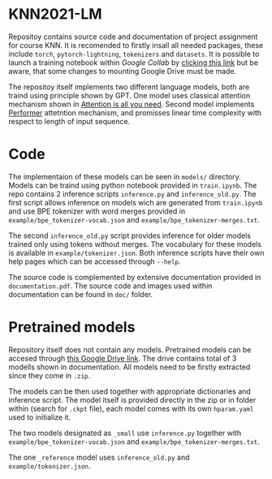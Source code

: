 # KNN2021-LM
Repositoy contains source code and documentation of project assignment for course KNN. 
It is recomended to firstly insall all needed packages, these include `torch`,
`pytorch-lightning`, `tokenizers` and `datasets`. It is possible
to launch a training notebook within *Google Collab* by [clicking this link](https://colab.research.google.com/github/karabellyj/KNN2021-LM/blob/master/train.ipynb) but be aware, that some changes to mounting Google Drive must be made.

The repositoy itself implements two different language models, both are traind using principle shown by GPT.
One model uses classical attention mechanism shown in [Attention is all you need](https://arxiv.org/abs/1706.03762). Second model implements 
[Performer](https://arxiv.org/abs/2009.14794) attetntion mechanism, and promisses linear time complexity with respect to length of input sequence.

# Code

The implementaion of these models can be seen in `models/` directory. Models can be traind using python notebook
provided in `train.ipynb`. The repo contains 2 inference scripts `inference.py` and `inference_old.py`. The
first script allows inference on models wich are generated from `train.ipynb` and use BPE tokenizer with word 
merges provided in `example/bpe_tokenizer-vocab.json` and `example/bpe_tokenizer-merges.txt`. 

The second `inference_old.py`
script provides inference for older models trained only using tokens without merges. The vocabulary for these models
is available in `example/tokenizer.json`. Both inference scripts have their own help pages which can be accessed through
`--help`.

The source code is complemented by extensive documentation provided in `documentation.pdf`. The source code and images used within documentation can be found in `doc/` folder.

# Pretrained models

Repository itself does not contain any models. Pretrained models can be accesed through [this Google Drive link](https://drive.google.com/drive/folders/1TL5ELIC9gEiN3qaTOFd40FlC3oY3k2qj?usp=sharing). The drive contains total of 3 modells shown in documentation. All models need to be firstly extracted since they come in `.zip`. 

The models can be then used together with appropriate dictionaries and inference script. The model itself is provided directly in the zip or in folder within (search for `.ckpt` file), each model comes with its own `hparam.yaml` used to initialize it. 

The two models designated as `_small` use `inference.py` together with `example/bpe_tokenizer-vocab.json` and `example/bpe_tokenizer-merges.txt`. 

The one `_reference` model uses `inference_old.py` and `example/tokenizer.json`.

 
